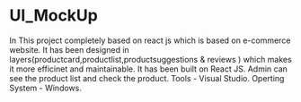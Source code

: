 # UI_MockUp
In This project completely based on react js which is based on e-commerce website.
It has been designed in layers(productcard,productlist,productsuggestions & reviews ) which makes it more efficinet and maintainable.
It has been built on React JS.
Admin can see the product list and check the product.
Tools - Visual Studio.
Operting System - Windows.
